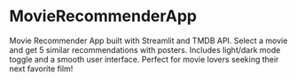 # MovieRecommenderApp
Movie Recommender App built with Streamlit and TMDB API. Select a movie and get 5 similar recommendations with posters. Includes light/dark mode toggle and a smooth user interface. Perfect for movie lovers seeking their next favorite film!
